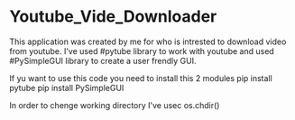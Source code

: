 # Youtube_Vide_Downloader

This application was created by me for who is intrested to download video from youtube.
I've used #pytube library to work with youtube and used #PySimpleGUI library to create a user frendly GUI.

If yu want to use this code you need to install this 2 modules 
pip install pytube 
pip install PySimpleGUI


In order to chenge working directory I've usec os.chdir()
